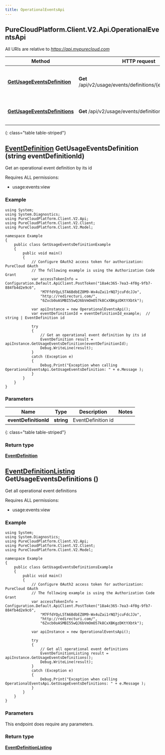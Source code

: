 ```yaml
---
title: OperationalEventsApi
---
```

## PureCloudPlatform.Client.V2.Api.OperationalEventsApi

All URIs are relative to *https://api.mypurecloud.com*

| Method | HTTP request | Description |
| ------------- | ------------- | ------------- |
| [**GetUsageEventsDefinition**](OperationalEventsApi.html#getusageeventsdefinition) | **Get** /api/v2/usage/events/definitions/{eventDefinitionId} | Get an operational event definition by its id |
| [**GetUsageEventsDefinitions**](OperationalEventsApi.html#getusageeventsdefinitions) | **Get** /api/v2/usage/events/definitions | Get all operational event definitions |
{: class="table table-striped"}

<a name="getusageeventsdefinition"></a>

## [**EventDefinition**](EventDefinition.html) GetUsageEventsDefinition (string eventDefinitionId)



Get an operational event definition by its id

Requires ALL permissions: 

* usage:events:view

### Example
```{"language":"csharp"}
using System;
using System.Diagnostics;
using PureCloudPlatform.Client.V2.Api;
using PureCloudPlatform.Client.V2.Client;
using PureCloudPlatform.Client.V2.Model;

namespace Example
{
    public class GetUsageEventsDefinitionExample
    {
        public void main()
        { 
            // Configure OAuth2 access token for authorization: PureCloud OAuth
            // The following example is using the Authorization Code Grant
            var accessTokenInfo = Configuration.Default.ApiClient.PostToken("18a4c365-7ea3-4f0g-9fb7-884fb4d2e9c6",
                "M7FfdYQyL5TA6BdbEZ8M9-Wx4uZai1rNQ7jcuFdcJJo",
                "http://redirecturi.com/",
                "6Zxcb0oASMBI55wQJ6bVmOmO57k8CxXBKgzDKtYXbtk");

            var apiInstance = new OperationalEventsApi();
            var eventDefinitionId = eventDefinitionId_example;  // string | EventDefinition id

            try
            { 
                // Get an operational event definition by its id
                EventDefinition result = apiInstance.GetUsageEventsDefinition(eventDefinitionId);
                Debug.WriteLine(result);
            }
            catch (Exception e)
            {
                Debug.Print("Exception when calling OperationalEventsApi.GetUsageEventsDefinition: " + e.Message );
            }
        }
    }
}
```

### Parameters


|Name | Type | Description  | Notes |
|------------- | ------------- | ------------- | -------------|
| **eventDefinitionId** | **string**| EventDefinition id |  |
{: class="table table-striped"}

### Return type

[**EventDefinition**](EventDefinition.html)

<a name="getusageeventsdefinitions"></a>

## [**EventDefinitionListing**](EventDefinitionListing.html) GetUsageEventsDefinitions ()



Get all operational event definitions

Requires ALL permissions: 

* usage:events:view

### Example
```{"language":"csharp"}
using System;
using System.Diagnostics;
using PureCloudPlatform.Client.V2.Api;
using PureCloudPlatform.Client.V2.Client;
using PureCloudPlatform.Client.V2.Model;

namespace Example
{
    public class GetUsageEventsDefinitionsExample
    {
        public void main()
        { 
            // Configure OAuth2 access token for authorization: PureCloud OAuth
            // The following example is using the Authorization Code Grant
            var accessTokenInfo = Configuration.Default.ApiClient.PostToken("18a4c365-7ea3-4f0g-9fb7-884fb4d2e9c6",
                "M7FfdYQyL5TA6BdbEZ8M9-Wx4uZai1rNQ7jcuFdcJJo",
                "http://redirecturi.com/",
                "6Zxcb0oASMBI55wQJ6bVmOmO57k8CxXBKgzDKtYXbtk");

            var apiInstance = new OperationalEventsApi();

            try
            { 
                // Get all operational event definitions
                EventDefinitionListing result = apiInstance.GetUsageEventsDefinitions();
                Debug.WriteLine(result);
            }
            catch (Exception e)
            {
                Debug.Print("Exception when calling OperationalEventsApi.GetUsageEventsDefinitions: " + e.Message );
            }
        }
    }
}
```

### Parameters
This endpoint does require any parameters.


### Return type

[**EventDefinitionListing**](EventDefinitionListing.html)

